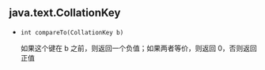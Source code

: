 ## java.text.CollationKey

* `int compareTo(CollationKey b)`

  如果这个键在 b 之前，则返回一个负值；如果两者等价，则返回 0，否则返回正值